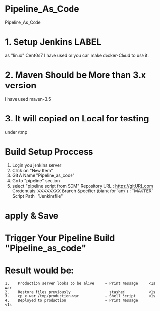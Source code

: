 # Pipeline_As_Code
Pipeline_As_Code

# 1. Setup Jenkins LABEL
as "linux" CentOs7 I have used or you can make docker-Cloud to use it.

# 2. Maven Should be More than 3.x version
I have used maven-3.5

# 3. It will copied on Local for testing
under /tmp

# Build Setup Proccess 

1. Login you jenkins server
2. Click on "New Item"
3. Git A Name "Pipeline_as_code"
4. Go to "pipeline" section
5. select "pipeline script from SCM"
   Repository URL : https://gitURL.com
   Credentials: XXXXXXXX
   Branch Specifier (blank for 'any')	: "MASTER"
   Script Path : "Jenkinsfile"
   
# apply & Save

# Trigger Your Pipeline Build "Pipeline_as_code"

# Result would be:
    1.    Production server looks to be alive     — Print Message     <1s war
    2.    Restore files previously                _ stashed           <1s
    3.    cp x.war /tmp/production.war            — Shell Script      <1s
    4.    Deployed to production                  — Print Message       <1s
